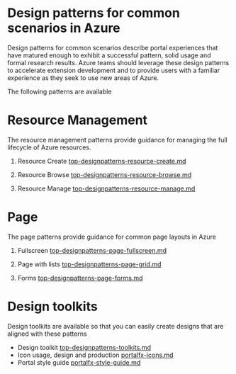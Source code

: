 # Design patterns for common scenarios in Azure

Design patterns for common scenarios describe portal experiences that have matured enough to exhibit a successful pattern, solid usage and formal research results. Azure teams should leverage these design patterns to accelerate extension development and to provide users with a familiar experience as they seek to use new areas of Azure.

The following patterns are available

# Resource Management
The resource management patterns provide guidance for managing the full lifecycle of Azure resources.

1. Resource Create [top-designpatterns-resource-create.md](top-designpatterns-resource-create.md)

2. Resource Browse [top-designpatterns-resource-browse.md](top-designpatterns-resource-browse.md)

3. Resource Manage [top-designpatterns-resource-manage.md](top-designpatterns-resource-manage.md)


# Page 
The page patterns provide guidance for common page layouts in Azure

1. Fullscreen [top-designpatterns-page-fullscreen.md](top-designpatterns-page-fullscreen.md)

2. Page with lists [top-designpatterns-page-grid.md](top-designpatterns-page-grid.md)

3. Forms [top-designpatterns-page-forms.md](top-designpatterns-page-forms.md)


# Design toolkits
Design toolkits are available so that you can easily create designs that are aligned with these patterns

* Design toolkit [top-designpatterns-toolkits.md](top-designpatterns-toolkits.md)
* Icon usage, design and production [portalfx-icons.md](portalfx-icons.md)
* Portal style guide [portalfx-style-guide.md](portalfx-style-guide.md)



